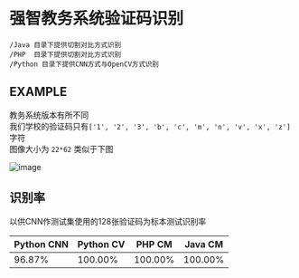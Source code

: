 # 强智教务系统验证码识别

```
/Java 目录下提供切割对比方式识别
/PHP  目录下提供切割对比方式识别
/Python 目录下提供CNN方式与OpenCV方式识别
```

## EXAMPLE
教务系统版本有所不同  
我们学校的验证码只有`['1', '2', '3', 'b', 'c', 'm', 'n', 'v', 'x', 'z']`字符  
图像大小为  `22*62`  类似于下图   

![image](https://raw.githubusercontent.com/WindrunnerMax/SWVerifyCode/master/Example.jpg)  

## 识别率
以供CNN作测试集使用的128张验证码为标本测试识别率

|Python CNN | Python CV | PHP CM | Java CM |
|---|---|---|---|
|96.87% | 100.00% | 100.00% | 100.00% |